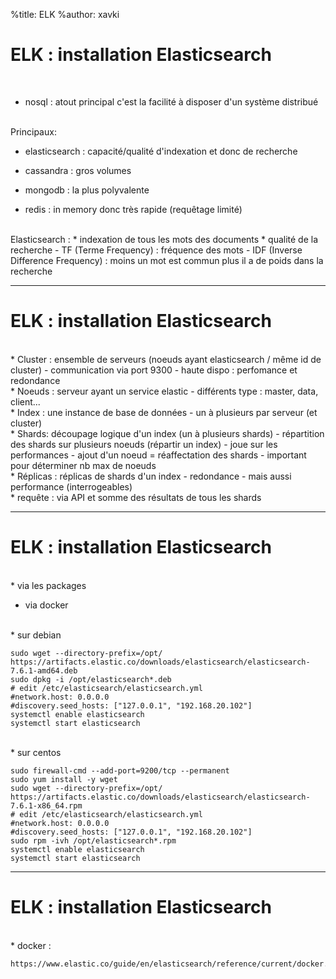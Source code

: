 %title: ELK
%author: xavki


# ELK : installation Elasticsearch


<br>

* nosql : atout principal c'est la facilité à disposer d'un système distribué

<br>
Principaux:

* elasticsearch : capacité/qualité d'indexation et donc de recherche

* cassandra : gros volumes

* mongodb : la plus polyvalente

* redis : in memory donc très rapide (requêtage limité)

<br>
Elasticsearch :
  * indexation de tous les mots des documents
  * qualité de la recherche
    - TF (Terme Frequency) : fréquence des mots
    - IDF (Inverse Difference Frequency) : moins un mot est commun plus il a de poids dans la recherche

----------------------------------------------------------------------------------------

# ELK : installation Elasticsearch


<br>
* Cluster : ensemble de serveurs (noeuds ayant elasticsearch / même id de cluster)
      - communication via port 9300
      - haute dispo : perfomance et redondance

<br>
* Noeuds : serveur ayant un service elastic
      - différents type : master, data, client...

<br>
* Index : une instance de base de données
      - un à plusieurs par serveur (et cluster)

<br>
* Shards: découpage logique d'un index (un à plusieurs shards)
      - répartition des shards sur plusieurs noeuds (répartir un index)
      - joue sur les performances
      - ajout d'un noeud = réaffectation des shards
      - important pour déterminer nb max de noeuds

<br>
* Réplicas : réplicas de shards d'un index
      - redondance
      - mais aussi performance (interrogeables)

<br>
* requête : via API et somme des résultats de tous les shards


------------------------------------------------------------------------------------------


# ELK : installation Elasticsearch


<br>
* via les packages

* via docker

<br>
* sur debian 

```
sudo wget --directory-prefix=/opt/ https://artifacts.elastic.co/downloads/elasticsearch/elasticsearch-7.6.1-amd64.deb
sudo dpkg -i /opt/elasticsearch*.deb
# edit /etc/elasticsearch/elasticsearch.yml
#network.host: 0.0.0.0
#discovery.seed_hosts: ["127.0.0.1", "192.168.20.102"]
systemctl enable elasticsearch
systemctl start elasticsearch
```

<br>
* sur centos

```
sudo firewall-cmd --add-port=9200/tcp --permanent
sudo yum install -y wget
sudo wget --directory-prefix=/opt/ https://artifacts.elastic.co/downloads/elasticsearch/elasticsearch-7.6.1-x86_64.rpm
# edit /etc/elasticsearch/elasticsearch.yml
#network.host: 0.0.0.0
#discovery.seed_hosts: ["127.0.0.1", "192.168.20.102"]
sudo rpm -ivh /opt/elasticsearch*.rpm
systemctl enable elasticsearch
systemctl start elasticsearch
```

------------------------------------------------------------------------------------


# ELK : installation Elasticsearch


<br>
* docker :

```
https://www.elastic.co/guide/en/elasticsearch/reference/current/docker.html
```
